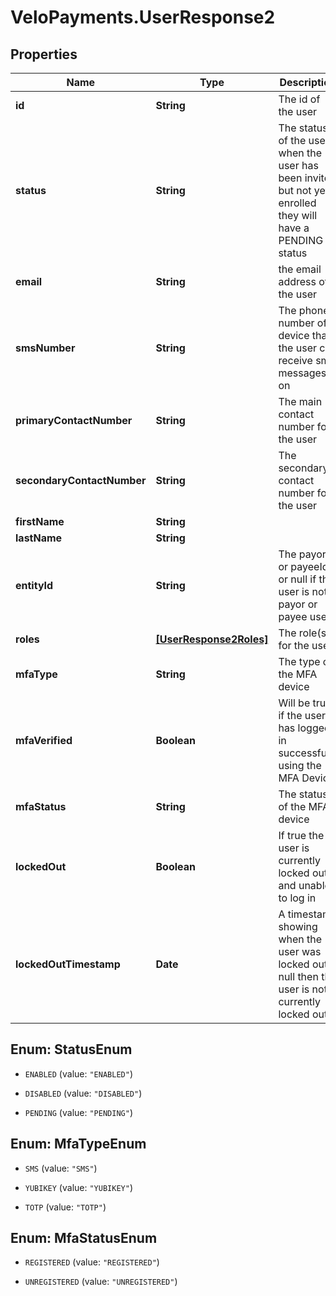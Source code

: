 # VeloPayments.UserResponse2

## Properties

Name | Type | Description | Notes
------------ | ------------- | ------------- | -------------
**id** | **String** | The id of the user | [optional] 
**status** | **String** | The status of the user when the user has been invited but not yet enrolled they will have a PENDING status  | [optional] 
**email** | **String** | the email address of the user | [optional] 
**smsNumber** | **String** | The phone number of a device that the user can receive sms messages on  | [optional] 
**primaryContactNumber** | **String** | The main contact number for the user  | [optional] 
**secondaryContactNumber** | **String** | The secondary contact number for the user  | [optional] 
**firstName** | **String** |  | [optional] 
**lastName** | **String** |  | [optional] 
**entityId** | **String** | The payorId or payeeId or null if the user is not a payor or payee user  | [optional] 
**roles** | [**[UserResponse2Roles]**](UserResponse2Roles.md) | The role(s) for the user  | [optional] 
**mfaType** | **String** | The type of the MFA device | [optional] 
**mfaVerified** | **Boolean** | Will be true if the user has logged in successfully using the MFA Device  | [optional] 
**mfaStatus** | **String** | The status of the MFA device | [optional] 
**lockedOut** | **Boolean** | If true the user is currently locked out and unable to log in | [optional] 
**lockedOutTimestamp** | **Date** | A timestamp showing when the user was locked out If null then the user is not currently locked out  | [optional] 



## Enum: StatusEnum


* `ENABLED` (value: `"ENABLED"`)

* `DISABLED` (value: `"DISABLED"`)

* `PENDING` (value: `"PENDING"`)





## Enum: MfaTypeEnum


* `SMS` (value: `"SMS"`)

* `YUBIKEY` (value: `"YUBIKEY"`)

* `TOTP` (value: `"TOTP"`)





## Enum: MfaStatusEnum


* `REGISTERED` (value: `"REGISTERED"`)

* `UNREGISTERED` (value: `"UNREGISTERED"`)





